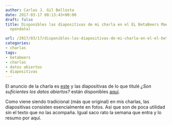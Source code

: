 ```yaml
---
author: Carlos J. Gil Bellosta
date: 2017-03-17 08:13:43+00:00
draft: false
title: Disponibles las diapositivas de mi charla en el EL BetaBeers Madrid (especial
  opendata)

url: /2017/03/17/disponibles-las-diapositivas-de-mi-charla-en-el-el-betabeers-madrid-especial-opendata/
categories:
- charlas
tags:
- betabeers
- charlas
- datos abiertos
- diapositivas
---
```


El anuncio de la charla es [este](https://www.datanalytics.com/2017/03/10/dare-una-charla-en-el-betabeers-madrid-especial-opendata/) y las diapositivas de lo que titulé _¿Son suficientes los datos abiertos?_ están disponibles [aquí](https://datanalytics.com/uploads/charla_betabeers_201703).

Como viene siendo tradicional (más que original) en mis charlas, las diapositivas consisten esencialmente en fotos. Así que son de poca utilidad sin el texto que no las acompaña. Igual saco rato la semana que entra y lo resumo por aquí.


